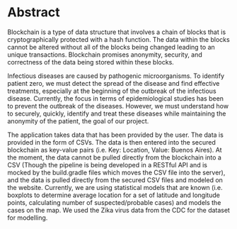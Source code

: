 # Abstract

Blockchain is a type of data structure that involves a chain of blocks that is cryptographically protected with a hash function.  The data within the blocks cannot be altered without all of the blocks being changed leading to an unique transactions.  Blockchain promises anonymity, security, and correctness of the data being stored within these blocks.  

Infectious diseases are caused by pathogenic microorganisms. 
To identify patient zero, we must detect the spread of the disease and find effective treatments, especially at the beginning 
of the outbreak of the infectious disease. Currently, the focus in terms of epidemiological studies has been to prevent the 
outbreak of the diseases.  However, we must understand how to securely, quickly, identify and treat these diseases while 
maintaining the anonymity of the patient, the goal of our project.

The application takes data that has been provided by the user.  The data is provided in the form of CSVs.  The data is then entered into the secured blockchain as key-value pairs (i.e. Key: Location, Value: Buenos Aires).  At the moment, the data cannot be pulled directly from the blockchain into a CSV (Though the pipeline is being developed in a RESTful API and is mocked by the build.gradle files which moves the CSV file into the server), and the data is pulled directly from the secured CSV files and modeled on the website.  Currently, we are using statistical models that are known (i.e. boxplots to determine average location for a set of latitude and longitude points, calculating number of suspected/probable cases) and models the cases on the map.  We used the Zika virus data from the CDC for the dataset for modelling.   
